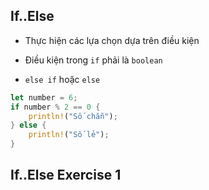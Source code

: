 ## If..Else

+ Thực hiện các lựa chọn dựa trên điều kiện 

+ Điều kiện trong `if` phải là `boolean`

+ `else if` hoặc `else`


```rust
let number = 6;
if number % 2 == 0 {
    println!("Số chẵn");
} else {
    println!("Số lẻ");
}
```


## If..Else Exercise 1
